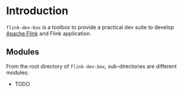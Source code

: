 # Introduction

`flink-dev-box` is a toolbox to provide a practical dev suite to develop [Apache Flink](https://github.com/apache/flink) and Flink application.

## Modules

From the root directory of `flink-dev-box`, sub-directories are different modules:

- TODO